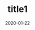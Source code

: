 ---
date: 2020-01-22
title: 'title1'
excerpt: 'desc 1'
slug: 'slug1'
blogpost: true

draft: true
published: false
---